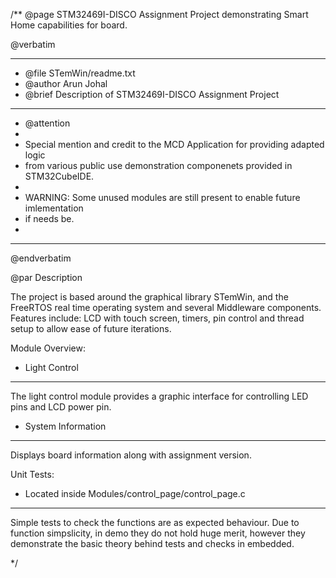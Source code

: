 /**
  @page STM32469I-DISCO Assignment Project demonstrating Smart Home capabilities for board. 
 
  @verbatim
  ******************************************************************************
  * @file    STemWin/readme.txt 
  * @author  Arun Johal
  * @brief   Description of STM32469I-DISCO Assignment Project
  ******************************************************************************
  * @attention
  *
  * Special mention and credit to the MCD Application for providing adapted logic
  * from various public use demonstration componenets provided in STM32CubeIDE.
  *
  * WARNING: Some unused modules are still present to enable future imlementation
  * if needs be.
  *
  ******************************************************************************
   @endverbatim

@par Description

The project is based around the graphical library STemWin, and the FreeRTOS 
real time operating system and several Middleware components. Features include: LCD with touch 
screen, timers, pin control and thread setup to allow ease of future iterations. 

Module Overview:

 + Light Control
 -------------------
 The light control module provides a graphic interface for controlling LED pins and LCD power pin.
 
 + System Information
 --------------  
 Displays board information along with assignment version.


Unit Tests:

 + Located inside Modules/control_page/control_page.c
 -------------------
 Simple tests to check the functions are as expected behaviour. Due to function simpslicity, in demo
 they do not hold huge merit, however they demonstrate the basic theory behind tests and checks in embedded.
 
 */
